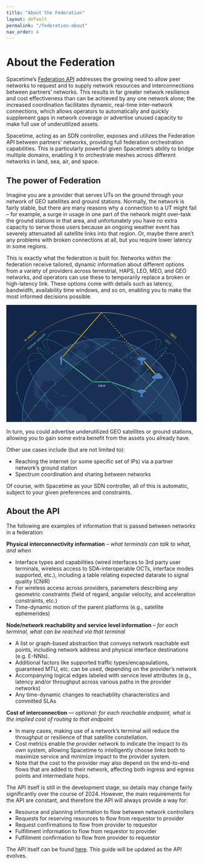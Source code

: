 ```yaml
---
title: "About the Federation"
layout: default
permalink: "/federation-about"
nav_order: 4
---
```


# About the Federation
Spacetime’s [Federation API](https://gitlab.corp.aalyria.com/spacetime/minkowski/-/blob/main/api/fed/v1alpha/fed.proto) addresses the growing need to allow peer networks to request and to supply network resources and interconnections between partners’ networks. This results in far greater network resilience and cost effectiveness than can be achieved by any one network alone; the increased coordination facilitates dynamic, real-time inter-network connections, which allows operators to automatically and quickly supplement gaps in network coverage or advertise unused capacity to make full use of underutilized assets.

Spacetime, acting as an SDN controller, exposes and utilizes the Federation API between partners’ networks, providing full federation orchestration capabilities. This is particularly powerful given Spacetime’s ability to bridge multiple domains, enabling it to orchestrate meshes across different networks in land, sea, air, and space.

## The power of Federation
Imagine you are a provider that serves UTs on the ground through your network of GEO satellites and ground stations. Normally, the network is fairly stable, but there are many reasons why a connection to a UT might fail – for example, a surge in usage in one part of the network might over-task the ground stations in that area, and unfortunately you have no extra capacity to serve those users because an ongoing weather event has severely attenuated all satellite links into that region. Or, maybe there aren’t any problems with broken connections at all, but you require lower latency in some regions.

This is exactly what the federation is built for. Networks within the federation receive tailored, dynamic information about different options from a variety of providers across terrestrial, HAPS, LEO, MEO, and GEO networks, and operators can use these to temporarily replace a broken or high-latency link. These options come with details such as latency, bandwidth, availability time windows, and so on, enabling you to make the most informed decisions possible.

![Interconnection example](/assets/federation/interconnection_visual.png)

In turn, you could advertise underutilized GEO satellites or ground stations, allowing you to gain some extra benefit from the assets you already have.

Other use cases include (but are not limited to):
* Reaching the internet (or some specific set of IPs) via a partner network’s ground station
* Spectrum coordination and sharing between networks

Of course, with Spacetime as your SDN controller, all of this is automatic, subject to your given preferences and constraints.

## About the API
The following are examples of information that is passed between networks in a federation:

**Physical interconnectivity information** – _what terminals can talk to what, and when_
* Interface types and capabilities (wired interfaces to 3rd party user terminals, wireless access to SDA-interoperable OCTs, interface modes supported, etc.), including a table relating expected datarate to signal quality (CNIR)
* For wireless access across providers, parameters describing any geometric constraints (field of regard, angular velocity, and acceleration constraints, etc.)
* Time-dynamic motion of the parent platforms (e.g., satellite ephemerides)

**Node/network reachability and service level information** – _for each terminal, what can be reached via that terminal_
* A list or graph-based abstraction that conveys network reachable exit points, including network address and physical interface destinations (e.g. E-NNIs).
* Additional factors like supported traffic types/encapsulations, guaranteed MTU, etc. can be used, depending on the provider’s network
* Accompanying logical edges labeled with service level attributes (e.g., latency and/or throughput across various paths in the provider networks)
* Any time-dynamic changes to reachability characteristics and committed SLAs

**Cost of interconnection** — _optional: for each reachable endpoint, what is the implied cost of routing to that endpoint_
* In many cases, making use of a network’s terminal will reduce the throughput or resilience of that satellite constellation. 
* Cost metrics enable the provider network to indicate the impact to its own system, allowing Spacetime to intelligently choose links both to maximize service and minimize impact to the provider system.
* Note that the cost to the provider may also depend on the end-to-end flows that are added to their network, affecting both ingress and egress points and intermediate hops.



The API itself is still in the development stage, so details may change fairly significantly over the course of 2024. However, the main requirements for the API are constant, and therefore the API will always provide a way for:
* Resource and planning information to flow between network controllers
* Requests for reserving resources to flow from requestor to provider
* Request confirmations to flow from provider to requestor
* Fulfillment information to flow from requestor to provider
* Fulfillment confirmation to flow from provider to requestor

The API itself can be found [here](https://gitlab.corp.aalyria.com/spacetime/minkowski/-/blob/main/api/fed/v1alpha/fed.proto). This guide will be updated as the API evolves.
